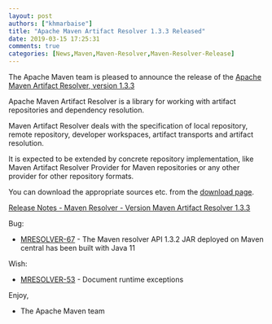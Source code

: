 ```yaml
---
layout: post
authors: ["khmarbaise"]
title: "Apache Maven Artifact Resolver 1.3.3 Released"
date: 2019-03-15 17:25:31
comments: true
categories: [News,Maven,Maven-Resolver,Maven-Resolver-Release]
---
```

The Apache Maven team is pleased to announce the release of the 
[Apache Maven Artifact Resolver, version 1.3.3](https://maven.apache.org/resolver/index.html)

Apache Maven Artifact Resolver is a library for working with artifact
repositories and dependency resolution.

Maven Artifact Resolver deals with the specification of local repository,
remote repository, developer workspaces, artifact transports and artifact
resolution.

It is expected to be extended by concrete repository implementation, like Maven
Artifact Resolver Provider for Maven repositories or any other provider for
other repository formats.


You can download the appropriate sources etc. from the [download page](https://maven.apache.org/resolver/download.cgi).

<!-- more -->

[Release Notes - Maven Resolver - Version Maven Artifact Resolver 1.3.3](https://issues.apache.org/jira/secure/ReleaseNote.jspa?projectId=12320628&version=12345144)

Bug:

 * [MRESOLVER-67](https://issues.apache.org/jira/browse/MRESOLVER-67) - The Maven resolver API 1.3.2 JAR deployed on Maven central has been built with Java 11

Wish:

 * [MRESOLVER-53](https://issues.apache.org/jira/browse/MRESOLVER-53) - Document runtime exceptions

Enjoy,

- The Apache Maven team 
